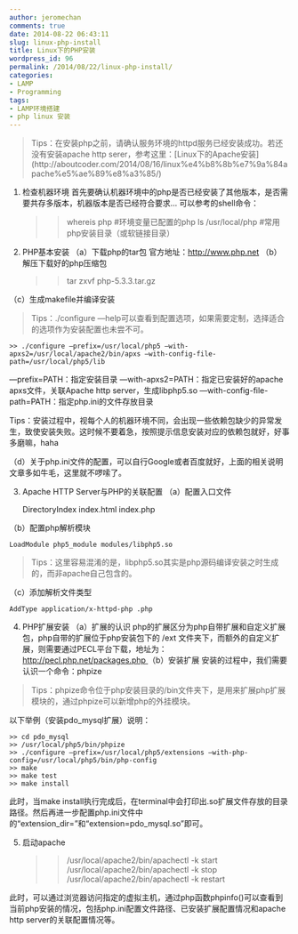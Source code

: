 ```yaml
---
author: jeromechan
comments: true
date: 2014-08-22 06:43:11
slug: linux-php-install
title: Linux下的PHP安装
wordpress_id: 96
permalink: /2014/08/22/linux-php-install/
categories:
- LAMP
- Programming
tags:
- LAMP环境搭建
- php linux 安装
---
```





<blockquote>Tips：在安装php之前，请确认服务环境的httpd服务已经安装成功。若还没有安装apache http serer，参考这里：[Linux下的Apache安装](http://aboutcoder.com/2014/08/16/linux%e4%b8%8b%e7%9a%84apache%e5%ae%89%e8%a3%85/)</blockquote>




	
1. 检查机器环境
首先要确认机器环境中的php是否已经安装了其他版本，是否需要共存多版本，机器版本是否已经符合要求... 
可以参考的shell命令：

    
    
    >> whereis php #环境变量已配置的php
    >> ls /usr/local/php #常用php安装目录（或软链接目录）
    





 2. PHP基本安装
（a）下载php的tar包
官方地址：http://www.php.net 
（b） 解压下载好的php压缩包

    
    
    >> tar zxvf php-5.3.3.tar.gz
    



（c）生成makefile并编译安装





<blockquote>Tips：./configure —help可以查看到配置选项，如果需要定制，选择适合的选项作为安装配置也未尝不可。</blockquote>






    
    
    >> ./configure —prefix=/usr/local/php5 —with-apxs2=/usr/local/apache2/bin/apxs —with-config-file-path=/usr/local/php5/lib 
    



—prefix=PATH：指定安装目录
—with-apxs2=PATH：指定已安装好的apache apxs文件，关联Apache http server，生成libphp5.so
—with-config-file-path=PATH：指定php.ini的文件存放目录

Tips：安装过程中，视每个人的机器环境不同，会出现一些依赖包缺少的异常发生，致使安装失败。这时候不要着急，按照提示信息安装对应的依赖包就好，好事多磨嘛，haha

（d）关于php.ini文件的配置，可以自行Google或者百度就好，上面的相关说明文章多如牛毛，这里就不啰嗦了。

3. Apache HTTP Server与PHP的关联配置
（a）配置入口文件

    
    
    <ifmodule dir_module="">
    	DirectoryIndex index.html index.php
    </ifmodule>
    



（b）配置php解析模块

    
    
    LoadModule php5_module modules/libphp5.so
    








<blockquote>Tips：这里容易混淆的是，libphp5.so其实是php源码编译安装之时生成的，而非apache自己包含的。</blockquote>





（c）添加解析文件类型

    
    
    AddType application/x-httpd-php .php
    




4. PHP扩展安装
（a）扩展的认识
php的扩展区分为php自带扩展和自定义扩展包，php自带的扩展位于php安装包下的 /ext 文件夹下，而额外的自定义扩展，则需要通过PECL平台下载，地址为：[http://pecl.php.net/packages.php ](http://pecl.php.net/packages.php )
（b）安装扩展
安装的过程中，我们需要认识一个命令：phpize





<blockquote>Tips：phpize命令位于php安装目录的/bin文件夹下，是用来扩展php扩展模块的，通过phpize可以新增php的外挂模块。</blockquote>





以下举例（安装pdo_mysql扩展）说明：

    
    
    >> cd pdo_mysql
    >> /usr/local/php5/bin/phpize
    >> ./configure —prefix=/usr/local/php5/extensions —with-php-config=/usr/local/php5/bin/php-config
    >> make
    >> make test
    >> make install
    



此时，当make install执行完成后，在terminal中会打印出.so扩展文件存放的目录路径。然后再进一步配置php.ini文件中的“extension_dir=”和“extension=pdo_mysql.so”即可。

5. 启动apache

    
    
    >> /usr/local/apache2/bin/apachectl -k start
    >> /usr/local/apache2/bin/apachectl -k stop
    >> /usr/local/apache2/bin/apachectl -k restart
    




此时，可以通过浏览器访问指定的虚拟主机，通过php函数phpinfo()可以查看到当前php安装的情况，包括php.ini配置文件路径、已安装扩展配置情况和apache http server的关联配置情况等。
